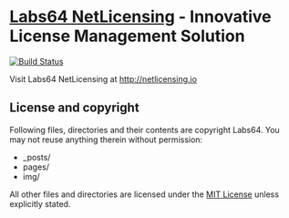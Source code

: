 # [Labs64 NetLicensing](netlicensing.io) - Innovative License Management Solution

[![Build Status](https://travis-ci.org/Labs64/netlicensing.io.svg?branch=gh-pages)](https://travis-ci.org/Labs64/netlicensing.io)

Visit Labs64 NetLicensing at http://netlicensing.io

## License and copyright

Following files, directories and their contents are copyright Labs64. You may not reuse anything therein without permission:

* _posts/
* pages/
* img/

All other files and directories are licensed under the [MIT License](http://www.opensource.org/licenses/mit-license.php) unless explicitly stated.
